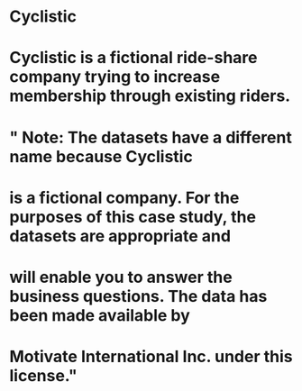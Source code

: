 # Cyclistic
# Cyclistic is a fictional ride-share company trying to increase membership through existing riders. 


# " Note: The datasets have a different name because Cyclistic
# is a fictional company. For the purposes of this case study, the datasets are appropriate and
# will enable you to answer the business questions. The data has been made available by
# Motivate International Inc. under this license." 
